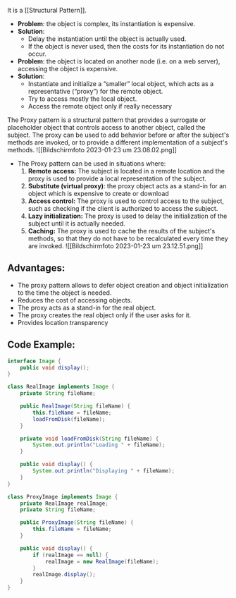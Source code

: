 It is a [[Structural Pattern]].

- **Problem**: the object is complex, its instantiation is expensive.
- **Solution**: 
	- Delay the instantiation until the object is actually used.
	- If the object is never used, then the costs for its instantiation do not occur.	
 - **Problem**: the object is located on another node (i.e. on a web server), accessing the object is expensive.
 - **Solution**: 
	 - Instantiate and initialize a “smaller” local object, which acts as a representative (“proxy”) for the remote object.
	 - Try to access mostly the local object.
	 - Access the remote object only if really necessary


The Proxy pattern is a structural pattern that provides a surrogate or placeholder object that controls access to another object, called the subject. The proxy can be used to add behavior before or after the subject's methods are invoked, or to provide a different implementation of a subject's methods.
![[Bildschirm­foto 2023-01-23 um 23.08.02.png]]


- The Proxy pattern can be used in situations where:
	1.  **Remote access:** The subject is located in a remote location and the proxy is used to provide a local representation of the subject.
	2. **Substitute (virtual proxy)**: the proxy object acts as a stand-in for an object which is expensive to create or download
	3.  **Access control:** The proxy is used to control access to the subject, such as checking if the client is authorized to access the subject.
	4.  **Lazy initialization:** The proxy is used to delay the initialization of the subject until it is actually needed.
	5.  **Caching:** The proxy is used to cache the results of the subject's methods, so that they do not have to be recalculated every time they are invoked.
![[Bildschirm­foto 2023-01-23 um 23.12.51.png]]

## Advantages:
- The proxy pattern allows to defer object creation and object initialization to the time the object is needed.
- Reduces the cost of accessing objects.
- The proxy acts as a stand-in for the real object.
- The proxy creates the real object only if the user asks for it.
- Provides location transparency


## Code Example:
```java
interface Image {
    public void display();
}

class RealImage implements Image {
    private String fileName;

    public RealImage(String fileName) {
        this.fileName = fileName;
        loadFromDisk(fileName);
    }

    private void loadFromDisk(String fileName) {
        System.out.println("Loading " + fileName);
    }

    public void display() {
        System.out.println("Displaying " + fileName);
    }
}

class ProxyImage implements Image {
    private RealImage realImage;
    private String fileName;

    public ProxyImage(String fileName) {
        this.fileName = fileName;
    }

    public void display() {
        if (realImage == null) {
            realImage = new RealImage(fileName);
        }
        realImage.display();
    }
}
```



